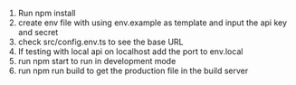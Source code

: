 1. Run npm install
2. create env file with using env.example as template and input the api key and secret
3. check src/config.env.ts to see the base URL 
4. If testing with local api on localhost add the port to env.local
5. run npm start to run in development mode
5. run npm run build to get the production file in the build server